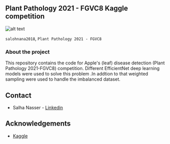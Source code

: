 
<!-- ABOUT THE PROJECT -->
## Plant Pathology 2021 - FGVC8 Kaggle competition


![alt text]()



`salohnana2018`, `Plant Pathology 2021 - FGVC8`

### About the project 

This repository contains the code for Apple's (leaf) disease detection (Plant Pathology 2021-FGVC8) competition. Different  EfficientNet deep learning models were used to solve this problem .In addtion to that  weighted sampling were used to handle the imbalanced dataset.


<!-- CONTACT -->
## Contact
* Salha Nasser - [Linkedin](https://www.linkedin.com/in/salha-nasser-40a30a131/)



<!-- ACKNOWLEDGEMENTS -->
## Acknowledgements

* [Kaggle](https://www.kaggle.com/competitions/plant-pathology-2021-fgvc8/overview)

